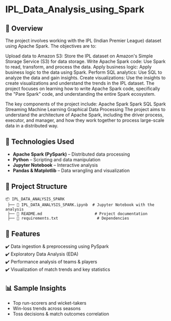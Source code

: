 # IPL_Data_Analysis_using_Spark
 

## 📌 Overview  

The project involves working with the IPL (Indian Premier League) dataset using Apache Spark. The objectives are to:

Upload data to Amazon S3: Store the IPL dataset on Amazon's Simple Storage Service (S3) for data storage.
Write Apache Spark code: Use Spark to read, transform, and process the data.
Apply business logic: Apply business logic to the data using Spark.
Perform SQL analytics: Use SQL to analyze the data and gain insights.
Create visualizations: Use the insights to create visualizations and understand the trends in the IPL dataset.
The project focuses on learning how to write Apache Spark code, specifically the "Pare Spark" code, and understanding the entire Spark ecosystem. 

The key components of the project include:
Apache Spark
Spark SQL
Spark Streaming
Machine Learning
Graphical Data Processing
The project aims to understand the architecture of Apache Spark, including the driver process, executor, and manager, and how they work together to process large-scale data in a distributed way.  

## 🚀 Technologies Used  
- **Apache Spark (PySpark)** – Distributed data processing  
- **Python** – Scripting and data manipulation  
- **Jupyter Notebook** – Interactive analysis  
- **Pandas & Matplotlib** – Data wrangling and visualization  

## 📂 Project Structure  
```
📦 IPL_DATA_ANALYSIS_SPARK
 ├── 📄 IPL_DATA_ANALYSIS_SPARK.ipynb  # Jupyter Notebook with the analysis
 ├── 📄 README.md                       # Project documentation
 ├── 📄 requirements.txt                 # Dependencies
```

## 🔹 Features  
✔️ Data ingestion & preprocessing using PySpark  
✔️ Exploratory Data Analysis (EDA)  
✔️ Performance analysis of teams & players  
✔️ Visualization of match trends and key statistics  

## 📊 Sample Insights  
- Top run-scorers and wicket-takers  
- Win-loss trends across seasons  
- Toss decisions & match outcomes correlation  

